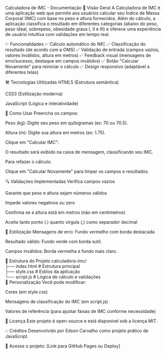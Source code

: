 Calculadora de IMC - Documentação
📌 Visão Geral
A Calculadora de IMC é uma aplicação web que permite aos usuários calcular seu Índice de Massa Corporal (IMC) com base no peso e altura fornecidos. Além do cálculo, a aplicação classifica o resultado em diferentes categorias (abaixo do peso, peso ideal, sobrepeso, obesidade graus I, II e III) e oferece uma experiência de usuário intuitiva com validações em tempo real.

✨ Funcionalidades
✅ Cálculo automático do IMC
✅ Classificação do resultado (de acordo com a OMS)
✅ Validação de entrada (campos vazios, valores inválidos, altura em metros)
✅ Feedback visual (mensagens de erro/sucesso, destaque em campos inválidos)
✅ Botão "Calcular Novamente" para reiniciar o cálculo
✅ Design responsivo (adaptável a diferentes telas)

🛠️ Tecnologias Utilizadas
HTML5 (Estrutura semântica)

CSS3 (Estilização moderna)

JavaScript (Lógica e interatividade)

🚀 Como Usar
Preencha os campos:

Peso (kg): Digite seu peso em quilogramas (ex: 70 ou 70.5).

Altura (m): Digite sua altura em metros (ex: 1.75).

Clique em "Calcular IMC":

O resultado será exibido na caixa de mensagem, classificando seu IMC.

Para refazer o cálculo:

Clique em "Calcular Novamente" para limpar os campos e resultados.

🔍 Validações Implementadas
Verifica campos vazios

Garante que peso e altura sejam números válidos

Impede valores negativos ou zero

Confirma se a altura está em metros (não em centímetros)

Aceita tanto ponto (.) quanto vírgula (,) como separador decimal

🎨 Estilização
Mensagens de erro: Fundo vermelho com borda destacada.

Resultado válido: Fundo verde com borda sutil.

Campos inválidos: Borda vermelha e fundo mais claro.

📂 Estrutura do Projeto
calculadora-imc/  
├── index.html          # Estrutura principal  
├── style.css           # Estilos da aplicação  
└── script.js           # Lógica de cálculo e validações  
🔧 Personalização
Você pode modificar:

Cores (em style.css)

Mensagens de classificação do IMC (em script.js)

Valores de referência (para ajustar faixas de IMC conforme necessidade)

📄 Licença
Este projeto é open-source e está disponível sob a licença MIT.

💡 Créditos
Desenvolvido por Edson Carvalho como projeto prático de JavaScript.

🔗 Acesse o projeto: [Link para GitHub Pages ou Deploy]
